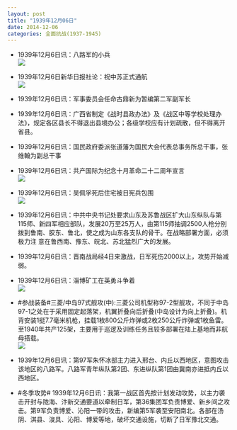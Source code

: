 ```yaml
---
layout: post
title: "1939年12月06日"
date: 2014-12-06
categories: 全面抗战(1937-1945)
---
```


<meta name="referrer" content="no-referrer" />

- 1939年12月6日讯：八路军的小兵 <br/><img src="https://ww4.sinaimg.cn/large/aca367d8jw1en0bec8elpj20af0u2aff.jpg" />

- 1939年12月6日新华日报社论：祝中苏正式通航 <br/><img src="https://ww1.sinaimg.cn/large/aca367d8jw1en09ni6ve1j20zx0gxjx9.jpg" />

- 1939年12月6日讯：军事委员会任命古鼎新为暂编第二军副军长 

- 1939年12月6日讯：广西省制定《战时县政办法》及《战区中等学校处理办法》，规定各区县长不得退出县境办公；各级学校应有计划疏散，但不得离开省县。 

- 1939年12月6日讯：国民政府委派张道藩为国民大会代表总事务所总干事，张维翰为副总干事 

- 1939年12月6日讯：共产国际为纪念十月革命二十二周年宣言 <br/><img src="https://ww1.sinaimg.cn/large/aca367d8jw1emzvt6sjygj20jx1sdh8x.jpg" />

- 1939年12月6日讯：吴佩孚死后住宅被日宪兵包围 <br/><img src="https://ww4.sinaimg.cn/large/aca367d8jw1emzu2gzx35j20720caaao.jpg" />

- 1939年12月6日讯：中共中央书记处要求山东及苏鲁战区扩大山东纵队与第115师、新四军相应部队，发展20万至25万人，由第115师抽调2500人枪分别拨到鲁南、胶东、鲁北，使之成为山东各支队的骨干。在战略部署方面，必须极力注 意在鲁西南、豫东、皖北、苏北猛烈广大的发展。 

- 1939年12月6日讯：晋南战局经4日来激战，日军死伤2000以上，攻势开始减弱。 

- 1939年12月6日讯：淄博矿工在英勇斗争着 <br/><img src="https://ww1.sinaimg.cn/large/aca367d8jw1emzqm31ek8j20dr119gtr.jpg" />

- #参战装备#三菱/中岛97式舰攻(中):三菱公司机型称97-2型舰攻，不同于中岛97-1之处在于采用固定起落架，机翼折叠向后折叠(中岛设计为向上折叠)。机背安装1挺7.7毫米机枪，挂载1枚800公斤炸弹或2枚250公斤炸弹或1枚鱼雷。至1940年共产125架，主要用于巡逻及训练任务且较多部署在陆上基地而非航母搭载。 <br/><img src="https://ww1.sinaimg.cn/large/aca367d8jw1emzqbvdqmhj20go0t9grf.jpg" />

- 1939年12月6日讯：第97军朱怀冰部主力进入邢台、内丘以西地区，意图攻击该地区的八路军。八路军青年纵队第2团、东进纵队第1团由冀南亦进抵内丘以西地区。 

- #冬季攻势# 1939年12月6日讯：我第一战区首先按计划发动攻势，以主力袭击开封与陇海、汴新交通要道以牵制日军，第36集团军负责博爱、新乡间之攻击。第9军负责博爱、沁阳一带的攻击，新编第5军袭至安阳南北。各部在汤阴、淇县、浚具、沁阳、博爱等地，破坏交通设施，切断了日军豫北交通。 

